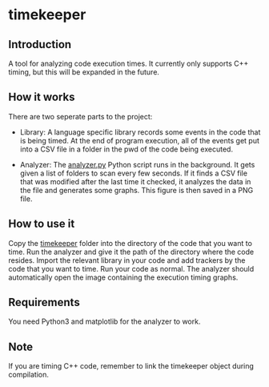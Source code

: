 # timekeeper
## Introduction
A tool for analyzing code execution times. It currently only supports C++ timing, but this will be expanded in the future.

## How it works
There are two seperate parts to the project:
* Library: A language specific library records some events in the code that is being timed. At the end of program execution, all of the events get put into a CSV file in a folder in the pwd of the code being executed.

* Analyzer: The [analyzer.py](src/analyzer.py) Python script runs in the background. It gets given a list of folders to scan every few seconds. If it finds a CSV file that was modified after the last time it checked, it analyzes the data in the file and generates some graphs. This figure is then saved in a PNG file.

## How to use it
Copy the [timekeeper](timekeeper) folder into the directory of the code that you want to time. Run the analyzer and give it the path of the directory where the code resides. Import the relevant library in your code and add trackers by the code that you want to time. Run your code as normal. The analyzer should automatically open the image containing the execution timing graphs.

## Requirements
You need Python3 and matplotlib for the analyzer to work.

## Note
If you are timing C++ code, remember to link the timekeeper object during compilation.
